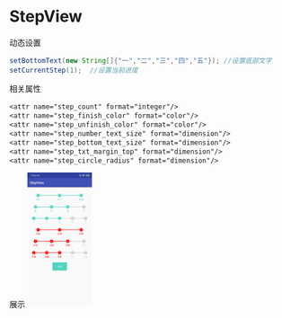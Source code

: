# StepView
动态设置
```java
setBottomText(new String[]{"一","二","三","四","五"}); //设置底部文字
setCurrentStep(1);  //设置当前进度
```
相关属性
```
<attr name="step_count" format="integer"/>  
<attr name="step_finish_color" format="color"/>
<attr name="step_unfinish_color" format="color"/>
<attr name="step_number_text_size" format="dimension"/>
<attr name="step_bottom_text_size" format="dimension"/>
<attr name="step_txt_margin_top" format="dimension"/>
<attr name="step_circle_radius" format="dimension"/>
```
展示
<img src="https://github.com/juwulu/StepView/blob/master/art/Screenshot_2018-10-09-14-35-23-696_com.jwl.stepvi.png" height="240" alt="图片展示"/>

